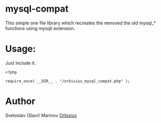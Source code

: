 # mysql-compat
This simple one file library which recreates the removed the old mysql_* functions using mysqli extension.

# Usage:

Just include it.

```
<?php

require_once( __DIR__ . "/orbisius_mysql_compat.php" );

```

# Author
Svetoslav (Slavi) Marinov [Orbisius](http://orbisius.com/)
